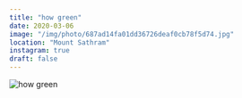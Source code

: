 ```yaml
---
title: "how green"
date: 2020-03-06
image: "/img/photo/687ad14fa01dd36726deaf0cb78f5d74.jpg"
location: "Mount Sathram"
instagram: true
draft: false
---
```


![how green](/img/photo/687ad14fa01dd36726deaf0cb78f5d74.jpg)
